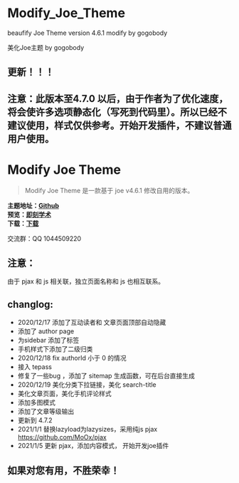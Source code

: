 # Modify_Joe_Theme
beaufify Joe Theme version 4.6.1 modify by gogobody 

美化Joe主题 by gogobody

## 更新！！！
## 注意：此版本至4.7.0 以后，由于作者为了优化速度，将会使许多选项静态化（写死到代码里）。所以已经不建议使用，样式仅供参考。开始开发插件，不建议普通用户使用。



# Modify Joe Theme
> Modify Joe Theme 是一款基于 joe v4.6.1 修改自用的版本。

**主题地址：[Github][2]**  
**预览：[即刻学术][3]**  
**下载：[下载][4]**

交流群：QQ 1044509220

## 注意：

由于 pjax 和 js 相关联，独立页面名称和 js 也相互联系。


## changlog:

- 2020/12/17 添加了互动读者和 文章页面顶部自动隐藏
- 添加了 author page
- 为sidebar 添加了标签
- 手机样式下添加了二级归类
- 2020/12/18 fix authorId 小于 0 的情况
- 接入 tepass
- 修复了一些bug ，添加了 sitemap 生成函数，可在后台直接生成
- 2020/12/19 美化分类下拉链接，美化 search-title
- 美化文章页面，美化手机评论样式
- 添加多图模式
- 添加了文章等级输出
- 更新到 4.7.2
- 2021/1/1 替换lazyload为lazysizes，采用纯js pjax https://github.com/MoOx/pjax
- 2021/1/5 更新 pjax，添加内容模式， 开始开发joe插件


## 如果对您有用，不胜荣幸！

[2]: https://github.com/gogobody/Modify_Joe_Theme
[3]: https://geekscholar.net/
[4]: https://github.com/gogobody/Modify_Joe_Theme/archive/main.zip